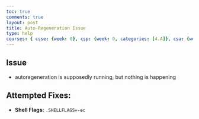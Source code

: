 ```yaml
---
toc: true
comments: true
layout: post
title: Auto-Regeneration Issue
type: help
courses: { csse: {week: 0}, csp: {week: 0, categories: [4.A]}, csa: {week: 2} }
---
```


## Issue
- autoregeneration is supposedly running, but nothing is happening

## Attempted Fixes:
- **Shell Flags:** `.SHELLFLAGS=-ec`